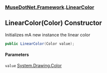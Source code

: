 ### [MuseDotNet.Framework](./MuseDotNet-Framework.md 'MuseDotNet.Framework').[LinearColor](./LinearColor.md 'MuseDotNet.Framework.LinearColor')
## LinearColor(Color) Constructor
Initializes mA new instance the linear color  
```csharp
public LinearColor(Color value);
```
#### Parameters
<a name='MuseDotNet-Framework-LinearColor-LinearColor(Color)-value'></a>
`value` [System.Drawing.Color](https://docs.microsoft.com/en-us/dotnet/api/System.Drawing.Color 'System.Drawing.Color')  
  
